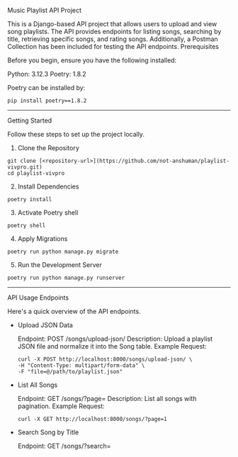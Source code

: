 Music Playlist API Project

This is a Django-based API project that allows users to upload and view song playlists. The API provides endpoints for listing songs, searching by title, retrieving specific songs, and rating songs. Additionally, a Postman Collection has been included for testing the API endpoints.
Prerequisites

Before you begin, ensure you have the following installed:

Python: 3.12.3
Poetry: 1.8.2

Poetry can be installed by:
```
pip install poetry==1.8.2
```

----------------------------------------------------------------------------------------------

Getting Started

Follow these steps to set up the project locally.
1. Clone the Repository

```
git clone [<repository-url>](https://github.com/not-anshuman/playlist-vivpro.git)
cd playlist-vivpro
```

2. Install Dependencies

```
poetry install
```

3. Activate Poetry shell

```
poetry shell
```

4. Apply Migrations

```
poetry run python manage.py migrate
```

5. Run the Development Server

```
poetry run python manage.py runserver
```

----------------------------------------------------------------------------------------------

API Usage
Endpoints

Here's a quick overview of the API endpoints.

- Upload JSON Data

  Endpoint: POST /songs/upload-json/
  Description: Upload a playlist JSON file and normalize it into the Song table.
  Example Request:
  ```
  curl -X POST http://localhost:8000/songs/upload-json/ \
  -H "Content-Type: multipart/form-data" \
  -F "file=@/path/to/playlist.json"
  ```

- List All Songs

  Endpoint: GET /songs/?page=<number>
  Description: List all songs with pagination.
  Example Request:
  ```
  curl -X GET http://localhost:8000/songs/?page=1
  ```

- Search Song by Title

  Endpoint: GET /songs/?search=<title>
  Description: Search songs by title.
  Example Request:
  ```
  curl -X GET http://localhost:8000/songs/?search=3AM
  ```

- Retrieve a Specific Song

  Endpoint: GET /songs/{id}/
  Description: Retrieve a specific song by ID.
  Example Request:
  ```
  curl -X GET http://localhost:8000/songs/5vYA1mW9g2Coh1HUFUSmlb/
  ```

- Rate a Song

  Endpoint: POST /rate-song/{id}/
  Description: Rate a song (1-5 stars).
  Example Request:
  ```
  curl -X POST http://localhost:8000/rate-song/5vYA1mW9g2Coh1HUFUSmlb/ \
  -H "Content-Type: application/json" \
  -d '{
    "rating": 5
  }'
  ```

----------------------------------------------------------------------------------------------

Postman Collection

To simplify testing, a Postman Collection is included:

  Import the Collection:
      Open Postman.
      Click Import.
      Select the JSON file: Music Playlist API.postman_collection.json.
  Use the Predefined Requests to interact with the API.
